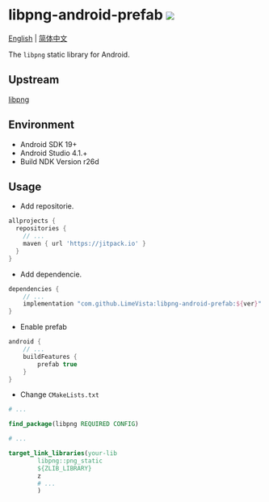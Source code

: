 # libpng-android-prefab [![](https://jitpack.io/v/LimeVista/libpng-android-prefab.svg)](https://jitpack.io/#LimeVista/libpng-android-prefab)
 
[English](README.md) | [简体中文](README-zhCN.md)

The `libpng` static library for Android.  

## Upstream
[libpng](http://www.libpng.org/pub/png/libpng.html)

## Environment
* Android SDK 19+
* Android Studio 4.1.+
* Build NDK Version r26d

## Usage

* Add repositorie.
```groovy
allprojects {
  repositories {
    // ...
    maven { url 'https://jitpack.io' }
  }
}
```

* Add dependencie.
```groovy
dependencies {
    // ...
    implementation "com.github.LimeVista:libpng-android-prefab:${ver}"
}
```

* Enable prefab
```groovy
android {
    // ...
    buildFeatures {
        prefab true
    }
}
```
* Change `CMakeLists.txt`
```cmake
# ...

find_package(libpng REQUIRED CONFIG)

# ...

target_link_libraries(your-lib
        libpng::png_static
        ${ZLIB_LIBRARY}
        z
        # ...
        )
```
